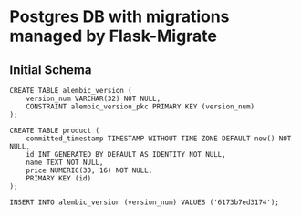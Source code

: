 # Postgres DB with migrations managed by Flask-Migrate

## Initial Schema

    CREATE TABLE alembic_version (
        version_num VARCHAR(32) NOT NULL,
        CONSTRAINT alembic_version_pkc PRIMARY KEY (version_num)
    );

    CREATE TABLE product (
        committed_timestamp TIMESTAMP WITHOUT TIME ZONE DEFAULT now() NOT NULL,
        id INT GENERATED BY DEFAULT AS IDENTITY NOT NULL,
        name TEXT NOT NULL,
        price NUMERIC(30, 16) NOT NULL,
        PRIMARY KEY (id)
    );

    INSERT INTO alembic_version (version_num) VALUES ('6173b7ed3174');
